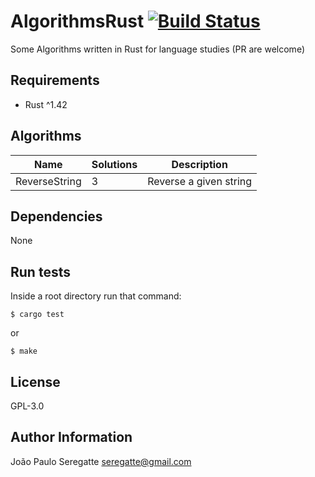 # AlgorithmsRust [![Build Status](https://travis-ci.org/seregatte/AlgorithmsRust.svg?branch=master)](https://travis-ci.org/seregatte/AlgorithmsRust)

Some Algorithms written in Rust for language studies (PR are welcome)

## Requirements

- Rust ^1.42

## Algorithms

| Name 						          | Solutions 								            | Description 										                  |
|---------------------------|---------------------------------------|---------------------------------------------------|
| ReverseString			        | 3 								                    | Reverse a given string            								|       

Dependencies
------------

None


Run tests
----------------

Inside a root directory run that command:

```shell
$ cargo test
```

or

```shell
$ make
```

License
-------

GPL-3.0

Author Information
------------------
João Paulo Seregatte <seregatte@gmail.com>
